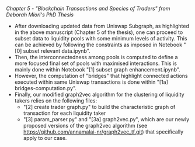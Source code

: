 *Chapter 5 - "Blockchain Transactions and Species of Traders" from Deborah Miori's PhD Thesis*

- After downloading updated data from Uniswap Subgraph, as highlighted in the above manuscript (Chapter 5 of the thesis), one can proceed to subset data to liquidity pools with some minimum levels of activity.
  This can be achieved by following the constraints as imposed in Notebook "[0] subset relevant data.ipynb".
- Then, the interconnectedness among pools is computed to define a more focused final set of pools with maximised interactions.
  This is mainly done within Notebook "[1] subset graph enhancement.ipynb".
- However, the computation of "bridges" that highlight connected actions executed within same Uniswap transactions is done within "[1a] bridges-computation.py".
- Finally, our modified graph2vec algorithm for the clustering of liquidity takers relies on the following files:
  - "[2] create trader graph.py" to build the characteristic graph of transaction for each liquidity taker
  - "[3] param_parser.py" and "[3a] graph2vec.py", which are our newly proposed versions of the graph2vec algorithm  (see https://github.com/annamalai-nr/graph2vec_tf.git) that specifically apply to our case.
